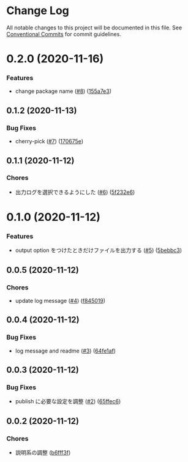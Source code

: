 # Change Log

All notable changes to this project will be documented in this file.
See [Conventional Commits](https://conventionalcommits.org) for commit guidelines.

<a name="0.2.0"></a>
# 0.2.0 (2020-11-16)


### Features

* change package name ([#8](https://github.com/Himenon/exectime-js/issues/8)) ([155a7e3](https://github.com/Himenon/exectime-js/commit/155a7e3))





<a name="0.1.2"></a>

## 0.1.2 (2020-11-13)

### Bug Fixes

- cherry-pick ([#7](https://github.com/Himenon/ticktack-js/issues/7)) ([170675e](https://github.com/Himenon/ticktack-js/commit/170675e))

<a name="0.1.1"></a>

## 0.1.1 (2020-11-12)

### Chores

- 出力ログを選択できるようにした ([#6](https://github.com/Himenon/ticktack-js/issues/6)) ([5f232e6](https://github.com/Himenon/ticktack-js/commit/5f232e6))

<a name="0.1.0"></a>

# 0.1.0 (2020-11-12)

### Features

- output option をつけたときだけファイルを出力する ([#5](https://github.com/Himenon/ticktack-js/issues/5)) ([5bebbc3](https://github.com/Himenon/ticktack-js/commit/5bebbc3))

<a name="0.0.5"></a>

## 0.0.5 (2020-11-12)

### Chores

- update log message ([#4](https://github.com/Himenon/ticktack-js/issues/4)) ([f845019](https://github.com/Himenon/ticktack-js/commit/f845019))

<a name="0.0.4"></a>

## 0.0.4 (2020-11-12)

### Bug Fixes

- log message and readme ([#3](https://github.com/Himenon/ticktack-js/issues/3)) ([64fe1af](https://github.com/Himenon/ticktack-js/commit/64fe1af))

<a name="0.0.3"></a>

## 0.0.3 (2020-11-12)

### Bug Fixes

- publish に必要な設定を調整 ([#2](https://github.com/Himenon/ticktack-js/issues/2)) ([65ffec6](https://github.com/Himenon/ticktack-js/commit/65ffec6))

<a name="0.0.2"></a>

## 0.0.2 (2020-11-12)

### Chores

- 説明系の調整 ([b6fff3f](https://github.com/Himenon/ticktack-js/commit/b6fff3f))
